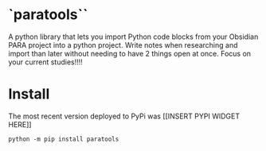 # `paratools``
A python library that lets you import Python code blocks from your Obsidian PARA project into a python project. Write notes when researching and import than later without needing to have 2 things open at once. Focus on your current studies!!!!

# Install

The most recent version deployed to PyPi was [[INSERT PYPI WIDGET HERE]]
```
python -m pip install paratools
```


